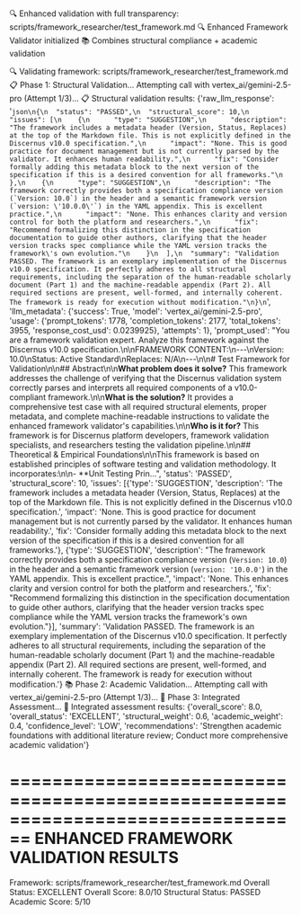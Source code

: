 🔍 Enhanced validation with full transparency: scripts/framework_researcher/test_framework.md
🔍 Enhanced Framework Validator initialized
📚 Combines structural compliance + academic validation

🔍 Validating framework: scripts/framework_researcher/test_framework.md
📋 Phase 1: Structural Validation...
Attempting call with vertex_ai/gemini-2.5-pro (Attempt 1/3)...
📋 Structural validation results: {'raw_llm_response': '```json\n{\n  "status": "PASSED",\n  "structural_score": 10,\n  "issues": [\n    {\n      "type": "SUGGESTION",\n      "description": "The framework includes a metadata header (Version, Status, Replaces) at the top of the Markdown file. This is not explicitly defined in the Discernus v10.0 specification.",\n      "impact": "None. This is good practice for document management but is not currently parsed by the validator. It enhances human readability.",\n      "fix": "Consider formally adding this metadata block to the next version of the specification if this is a desired convention for all frameworks."\n    },\n    {\n      "type": "SUGGESTION",\n      "description": "The framework correctly provides both a specification compliance version (`Version: 10.0`) in the header and a semantic framework version (`version: \'10.0.0\'`) in the YAML appendix. This is excellent practice.",\n      "impact": "None. This enhances clarity and version control for both the platform and researchers.",\n      "fix": "Recommend formalizing this distinction in the specification documentation to guide other authors, clarifying that the header version tracks spec compliance while the YAML version tracks the framework\'s own evolution."\n    }\n  ],\n  "summary": "Validation PASSED. The framework is an exemplary implementation of the Discernus v10.0 specification. It perfectly adheres to all structural requirements, including the separation of the human-readable scholarly document (Part 1) and the machine-readable appendix (Part 2). All required sections are present, well-formed, and internally coherent. The framework is ready for execution without modification."\n}\n```', 'llm_metadata': {'success': True, 'model': 'vertex_ai/gemini-2.5-pro', 'usage': {'prompt_tokens': 1778, 'completion_tokens': 2177, 'total_tokens': 3955, 'response_cost_usd': 0.0239925}, 'attempts': 1}, 'prompt_used': "You are a framework validation expert. Analyze this framework against the Discernus v10.0 specification.\n\nFRAMEWORK CONTENT:\n---\nVersion: 10.0\nStatus: Active Standard\nReplaces: N/A\n---\n\n# Test Framework for Validation\n\n## Abstract\n\n**What problem does it solve?** This framework addresses the challenge of verifying that the Discernus validation system correctly parses and interprets all required components of a v10.0-compliant framework.\n\n**What is the solution?** It provides a comprehensive test case with all required structural elements, proper metadata, and complete machine-readable instructions to validate the enhanced framework validator's capabilities.\n\n**Who is it for?** This framework is for Discernus platform developers, framework validation specialists, and researchers testing the validation pipeline.\n\n## Theoretical & Empirical Foundations\n\nThis framework is based on established principles of software testing and validation methodology. It incorporates:\n\n- **Unit Testing Prin...", 'status': 'PASSED', 'structural_score': 10, 'issues': [{'type': 'SUGGESTION', 'description': 'The framework includes a metadata header (Version, Status, Replaces) at the top of the Markdown file. This is not explicitly defined in the Discernus v10.0 specification.', 'impact': 'None. This is good practice for document management but is not currently parsed by the validator. It enhances human readability.', 'fix': 'Consider formally adding this metadata block to the next version of the specification if this is a desired convention for all frameworks.'}, {'type': 'SUGGESTION', 'description': "The framework correctly provides both a specification compliance version (`Version: 10.0`) in the header and a semantic framework version (`version: '10.0.0'`) in the YAML appendix. This is excellent practice.", 'impact': 'None. This enhances clarity and version control for both the platform and researchers.', 'fix': "Recommend formalizing this distinction in the specification documentation to guide other authors, clarifying that the header version tracks spec compliance while the YAML version tracks the framework's own evolution."}], 'summary': 'Validation PASSED. The framework is an exemplary implementation of the Discernus v10.0 specification. It perfectly adheres to all structural requirements, including the separation of the human-readable scholarly document (Part 1) and the machine-readable appendix (Part 2). All required sections are present, well-formed, and internally coherent. The framework is ready for execution without modification.'}
📚 Phase 2: Academic Validation...
Attempting call with vertex_ai/gemini-2.5-pro (Attempt 1/3)...
🎯 Phase 3: Integrated Assessment...
🎯 Integrated assessment results: {'overall_score': 8.0, 'overall_status': 'EXCELLENT', 'structural_weight': 0.6, 'academic_weight': 0.4, 'confidence_level': 'LOW', 'recommendations': 'Strengthen academic foundations with additional literature review; Conduct more comprehensive academic validation'}

================================================================================
ENHANCED FRAMEWORK VALIDATION RESULTS
================================================================================
Framework: scripts/framework_researcher/test_framework.md
Overall Status: EXCELLENT
Overall Score: 8.0/10
Structural Status: PASSED
Academic Score: 5/10
